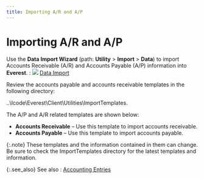 ```yaml
---
title: Importing A/R and A/P
---
```


# Importing A/R and A/P


Use the **Data Import Wizard** (path:  **Utility** > **Import**  > **Data**) to import Accounts  Receivable (A/R) and Accounts Payable (A/P) information into **Everest**.
: ![]({{site.utl_baseurl}}/img/lens.gif) [Data  Import]({{site.utl_baseurl}}/db-utils/data-import/data_import_wizard_utility_content.html)


Review the accounts payable and accounts receivable templates in the  following directory:


..\Icode\Everest\Client\Utilities\ImportTemplates.


The A/P and A/R related templates are shown below:

- **Accounts 
 Receivable** – Use this template to import accounts receivable.
- **Accounts 
 Payable** – Use this template to import accounts payable.



{:.note}
These templates and the information contained  in them can change. Be sure to check the ImportTemplates directory for  the latest templates and information.


{:.see_also}
See also
: [Accounting  Entries]({{site.utl_baseurl}}/db-utils/data-import/wizard/accounting-entries/accounting_entries_content_utility_contents.html)
